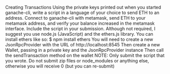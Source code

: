 Creating Transactions
Using the private keys printed out when you started ganache-cli, write a script in a language of your choice to send ETH to an address. Connect to ganache-cli with metamask, send ETH to your metamask address, and verify your balance increased in the metamask interface. Include the script in your submission.
Although not required, I suggest you use node.js (JavaScript) and the ethers.js library. You can install ethers like so:
$ npm install ethers
You will need to create a new JsonRpcProvider with the URL of http://localhost:8545
Then create a new Wallet, passing in a private key and the JsonRpcProvider instance
Then call the sendTransaction method on the wallet
NOTE: Only submit the script that you wrote. Do not submit zip files or node_modules or anything else, otherwise you will receive 0 (but you can re-submit)

